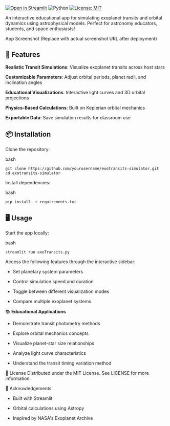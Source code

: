 [![Open in Streamlit](https://static.streamlit.io/badges/streamlit_badge_black_white.svg)](https://tuaplicacion.streamlit.app/)
![Python](https://img.shields.io/badge/Python-3.8%2B-blue)
[![License: MIT](https://img.shields.io/badge/License-MIT-yellow.svg)](https://opensource.org/licenses/licenses/MIT)

An interactive educational app for simulating exoplanet transits and orbital dynamics using astrophysical models. Perfect for astronomy educators, students, and space enthusiasts!

App Screenshot
(Replace with actual screenshot URL after deployment)

## 🚀 **Features**
**Realistic Transit Simulations**: Visualize exoplanet transits across host stars

**Customizable Parameters**: Adjust orbital periods, planet radii, and inclination angles

**Educational Visualizations**: Interactive light curves and 3D orbital projections

**Physics-Based Calculations**: Built on Keplerian orbital mechanics

**Exportable Data**: Save simulation results for classroom use

## 📦 **Installation**
Clone the repository:

bash
```
git clone https://github.com/yourusername/exotransits-simulator.git
cd exotransits-simulator
```
Install dependencies:

bash
```
pip install -r requirements.txt
```
## 🖥️ **Usage**
Start the app locally:


bash
```
streamlit run exoTransits.py
```

Access the following features through the interactive sidebar:

* Set planetary system parameters

* Control simulation speed and duration

* Toggle between different visualization modes

* Compare multiple exoplanet systems

📚 **Educational Applications**
* Demonstrate transit photometry methods

* Explore orbital mechanics concepts

* Visualize planet-star size relationships

* Analyze light curve characteristics

* Understand the transit timing variation method


📜 License
Distributed under the MIT License. See LICENSE for more information.

🌟 Acknowledgements
* Built with Streamlit

* Orbital calculations using Astropy

* Inspired by NASA's Exoplanet Archive
